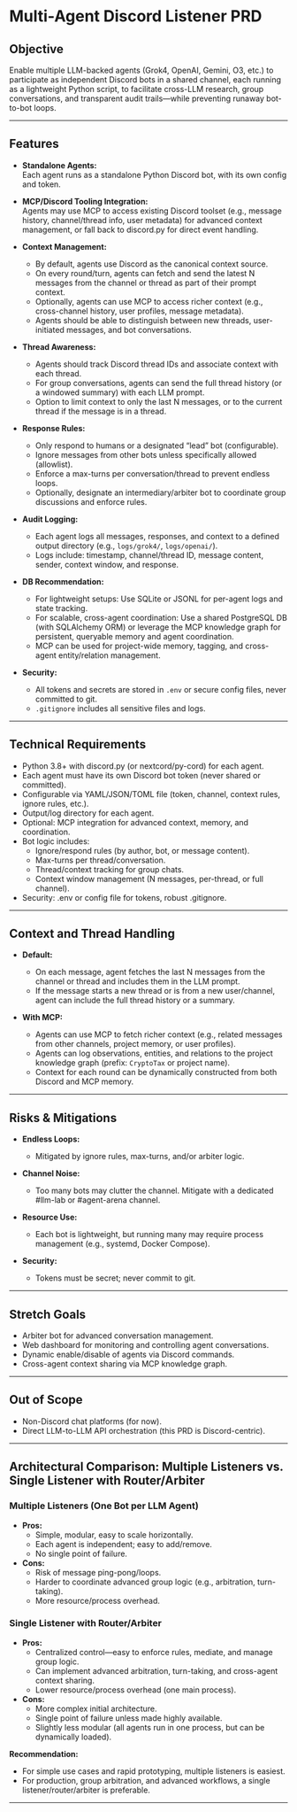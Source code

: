 # Multi-Agent Discord Listener PRD

## Objective
Enable multiple LLM-backed agents (Grok4, OpenAI, Gemini, O3, etc.) to participate as independent Discord bots in a shared channel, each running as a lightweight Python script, to facilitate cross-LLM research, group conversations, and transparent audit trails—while preventing runaway bot-to-bot loops.

---

## Features

- **Standalone Agents:**  
  Each agent runs as a standalone Python Discord bot, with its own config and token.

- **MCP/Discord Tooling Integration:**  
  Agents may use MCP to access existing Discord toolset (e.g., message history, channel/thread info, user metadata) for advanced context management, or fall back to discord.py for direct event handling.

- **Context Management:**  
  - By default, agents use Discord as the canonical context source.
  - On every round/turn, agents can fetch and send the latest N messages from the channel or thread as part of their prompt context.
  - Optionally, agents can use MCP to access richer context (e.g., cross-channel history, user profiles, message metadata).
  - Agents should be able to distinguish between new threads, user-initiated messages, and bot conversations.

- **Thread Awareness:**  
  - Agents should track Discord thread IDs and associate context with each thread.
  - For group conversations, agents can send the full thread history (or a windowed summary) with each LLM prompt.
  - Option to limit context to only the last N messages, or to the current thread if the message is in a thread.

- **Response Rules:**  
  - Only respond to humans or a designated “lead” bot (configurable).
  - Ignore messages from other bots unless specifically allowed (allowlist).
  - Enforce a max-turns per conversation/thread to prevent endless loops.
  - Optionally, designate an intermediary/arbiter bot to coordinate group discussions and enforce rules.

- **Audit Logging:**  
  - Each agent logs all messages, responses, and context to a defined output directory (e.g., `logs/grok4/`, `logs/openai/`).
  - Logs include: timestamp, channel/thread ID, message content, sender, context window, and response.

- **DB Recommendation:**  
  - For lightweight setups: Use SQLite or JSONL for per-agent logs and state tracking.
  - For scalable, cross-agent coordination: Use a shared PostgreSQL DB (with SQLAlchemy ORM) or leverage the MCP knowledge graph for persistent, queryable memory and agent coordination.
  - MCP can be used for project-wide memory, tagging, and cross-agent entity/relation management.

- **Security:**  
  - All tokens and secrets are stored in `.env` or secure config files, never committed to git.
  - `.gitignore` includes all sensitive files and logs.

---

## Technical Requirements

- Python 3.8+ with discord.py (or nextcord/py-cord) for each agent.
- Each agent must have its own Discord bot token (never shared or committed).
- Configurable via YAML/JSON/TOML file (token, channel, context rules, ignore rules, etc.).
- Output/log directory for each agent.
- Optional: MCP integration for advanced context, memory, and coordination.
- Bot logic includes:
  - Ignore/respond rules (by author, bot, or message content).
  - Max-turns per thread/conversation.
  - Thread/context tracking for group chats.
  - Context window management (N messages, per-thread, or full channel).
- Security: .env or config file for tokens, robust .gitignore.

---

## Context and Thread Handling

- **Default:**  
  - On each message, agent fetches the last N messages from the channel or thread and includes them in the LLM prompt.
  - If the message starts a new thread or is from a new user/channel, agent can include the full thread history or a summary.

- **With MCP:**  
  - Agents can use MCP to fetch richer context (e.g., related messages from other channels, project memory, or user profiles).
  - Agents can log observations, entities, and relations to the project knowledge graph (prefix: `CryptoTax` or project name).
  - Context for each round can be dynamically constructed from both Discord and MCP memory.

---

## Risks & Mitigations

- **Endless Loops:**  
  - Mitigated by ignore rules, max-turns, and/or arbiter logic.

- **Channel Noise:**  
  - Too many bots may clutter the channel. Mitigate with a dedicated #llm-lab or #agent-arena channel.

- **Resource Use:**  
  - Each bot is lightweight, but running many may require process management (e.g., systemd, Docker Compose).

- **Security:**  
  - Tokens must be secret; never commit to git.

---

## Stretch Goals

- Arbiter bot for advanced conversation management.
- Web dashboard for monitoring and controlling agent conversations.
- Dynamic enable/disable of agents via Discord commands.
- Cross-agent context sharing via MCP knowledge graph.

---

## Out of Scope

- Non-Discord chat platforms (for now).
- Direct LLM-to-LLM API orchestration (this PRD is Discord-centric).

---

## Architectural Comparison: Multiple Listeners vs. Single Listener with Router/Arbiter

### Multiple Listeners (One Bot per LLM Agent)
- **Pros:**  
  - Simple, modular, easy to scale horizontally.
  - Each agent is independent; easy to add/remove.
  - No single point of failure.
- **Cons:**  
  - Risk of message ping-pong/loops.
  - Harder to coordinate advanced group logic (e.g., arbitration, turn-taking).
  - More resource/process overhead.

### Single Listener with Router/Arbiter
- **Pros:**  
  - Centralized control—easy to enforce rules, mediate, and manage group logic.
  - Can implement advanced arbitration, turn-taking, and cross-agent context sharing.
  - Lower resource/process overhead (one main process).
- **Cons:**  
  - More complex initial architecture.
  - Single point of failure unless made highly available.
  - Slightly less modular (all agents run in one process, but can be dynamically loaded).

**Recommendation:**  
- For simple use cases and rapid prototyping, multiple listeners is easiest.
- For production, group arbitration, and advanced workflows, a single listener/router/arbiter is preferable.

---
